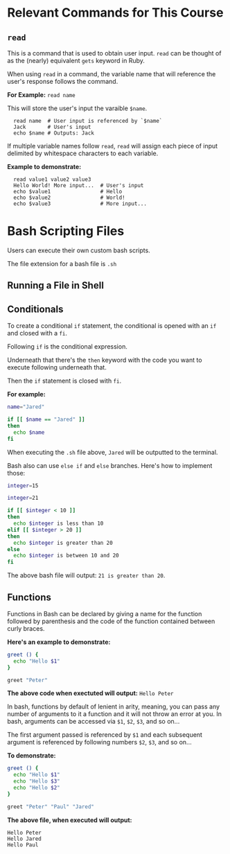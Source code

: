 # Relevant Commands for This Course

## `read`

This is a command that is used to obtain user input. `read` can be thought of as the (nearly) equivalent `gets` keyword in Ruby.

When using `read` in a command, the variable name that will reference the user's response follows the command.

**For Example:** `read name`

This will store the user's input the varaible `$name`.

```
  read name  # User input is referenced by `$name`
  Jack       # User's input
  echo $name # Outputs: Jack
```

If multiple variable names follow `read`, `read` will assign each piece of input delimited by whitespace characters to each variable.

**Example to demonstrate:**

```
  read value1 value2 value3  
  Hello World! More input...  # User's input
  echo $value1                # Hello
  echo $value2                # World!
  echo $value3                # More input...
```

# Bash Scripting Files

Users can execute their own custom bash scripts.

The file extension for a bash file is `.sh`

## Running a File in Shell

## Conditionals

To create a conditional `if` statement, the conditional is opened with an `if` and closed with a `fi`.

Following `if` is the conditional expression.

Underneath that there's the `then` keyword with the code you want to execute following underneath that.

Then the `if` statement is closed with `fi`.

**For example:**

```bash
name="Jared"

if [[ $name == "Jared" ]]
then
  echo $name
fi
```

When executing the `.sh` file above, `Jared` will be outputted to the terminal.

Bash also can use `else if` and `else` branches. Here's how to implement those:

```bash
integer=15

integer=21

if [[ $integer < 10 ]]
then
  echo $integer is less than 10
elif [[ $integer > 20 ]]
then
  echo $integer is greater than 20
else
  echo $integer is between 10 and 20
fi
```

The above bash file will output: `21 is greater than 20`.

## Functions

Functions in Bash can be declared by giving a name for the function followed by parenthesis and the code of the function contained between curly braces.

**Here's an example to demonstrate:**

```bash
greet () {
  echo "Hello $1"
}

greet "Peter"
```

**The above code when exectuted will output:** `Hello Peter`

In bash, functions by default of lenient in arity, meaning, you can pass any number of arguments to it a function and it will not throw an error at you. In bash, arguments can be accessed via `$1`, `$2`, `$3`, and so on...

The first argument passed is referenced by `$1` and each subsequent argument is referenced by following numbers `$2`, `$3`, and so on...

**To demonstrate:**

```bash
greet () {
  echo "Hello $1"
  echo "Hello $3"
  echo "Hello $2"
}

greet "Peter" "Paul" "Jared"
```

**The above file, when executed will output:**
```
Hello Peter
Hello Jared
Hello Paul
```